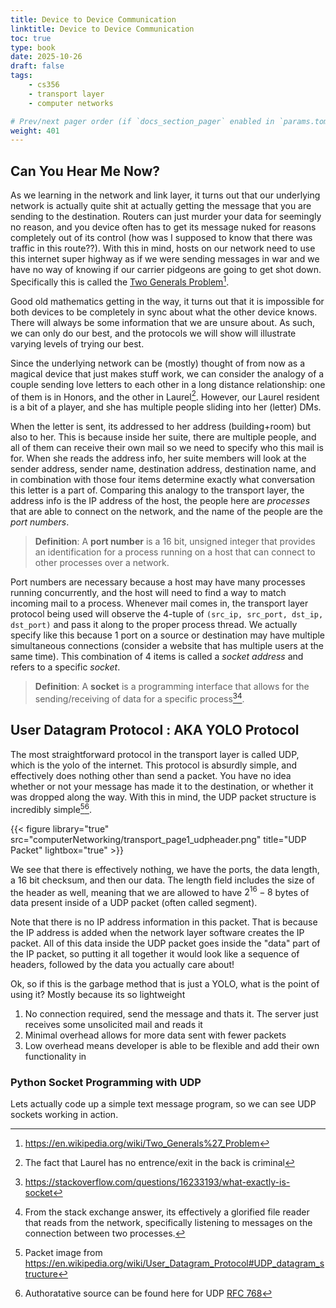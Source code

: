 ```yaml
---
title: Device to Device Communication
linktitle: Device to Device Communication
toc: true
type: book
date: 2025-10-26
draft: false
tags:
    - cs356
    - transport layer
    - computer networks

# Prev/next pager order (if `docs_section_pager` enabled in `params.toml`)
weight: 401
---
```


## Can You Hear Me Now?

As we learning in the network and link layer, it turns out that our underlying network is actually quite shit at actually getting the message that you are sending to the destination. Routers can just murder your data for seemingly no reason, and you device often has to get its message nuked for reasons completely out of its control (how was I supposed to know that there was traffic in this route??). With this in mind, hosts on our network need to use this internet super highway as if we were sending messages in war and we have no way of knowing if our carrier pidgeons are going to get shot down. Specifically this is called the [Two Generals Problem](https://www.youtube.com/watch?v=IP-rGJKSZ3s)[^1].

Good old mathematics getting in the way, it turns out that it is impossible for both devices to be completely in sync about what the other device knows. There will always be some information that we are unsure about. As such, we can only do our best, and the protocols we will show will illustrate varying levels of trying our best.

Since the underlying network can be (mostly) thought of from now as a magical device that just makes stuff work, we can consider the analogy of a couple sending love letters to each other in a long distance relationship: one of them is in Honors, and the other in Laurel[^2]. However, our Laurel resident is a bit of a player, and she has multiple people sliding into her (letter) DMs. 

When the letter is sent, its addressed to her address (building+room) but also to her. This is because inside her suite, there are multiple people, and all of them can receive their own mail so we need to specify who this mail is for. When she reads the address info, her suite members will look at the sender address, sender name, destination address, destination name, and in combination with those four items determine exactly what conversation this letter is a part of. Comparing this analogy to the transport layer, the address info is the IP address of the host, the people here are *processes* that are able to connect on the network, and the name of the people are the *port numbers*. 

> **Definition**: A **port number** is a $16$ bit, unsigned integer that provides an identification for a process running on a host that can connect to other processes over a network.

Port numbers are necessary because a host may have many processes running concurrently, and the host will need to find a way to match incoming mail to a process. Whenever mail comes in, the transport layer protocol being used will observe the $4$-tuple of `(src_ip, src_port, dst_ip, dst_port)` and pass it along to the proper process thread. We actually specify like this because $1$ port on a source or destination may have multiple simultaneous connections (consider a website that has multiple users at the same time). This combination of $4$ items is called a *socket address* and refers to a specific *socket*.

> **Definition**: A **socket** is a programming interface that allows for the sending/receiving of data for a specific process[^3][^4].

## User Datagram Protocol : AKA YOLO Protocol

The most straightforward protocol in the transport layer is called UDP, which is the yolo of the internet. This protocol is absurdly simple, and effectively does nothing other than send a packet. You have no idea whether or not your message has made it to the destination, or whether it was dropped along the way. With this in mind, the UDP packet structure is incredibly simple[^5][^6].

{{< figure library="true" src="computerNetworking/transport_page1_udpheader.png" title="UDP Packet" lightbox="true" >}}

We see that there is effectively nothing, we have the ports, the data length, a $16$ bit checksum, and then our data. The length field includes the size of the header as well, meaning that we are allowed to have $2^{16}-8$ bytes of data present inside of a UDP packet (often called segment).

Note that there is no IP address information in this packet. That is because the IP address is added when the network layer software creates the IP packet. All of this data inside the UDP packet goes inside the "data" part of the IP packet, so putting it all together it would look like a sequence of headers, followed by the data you actually care about!

Ok, so if this is the garbage method that is just a YOLO, what is the point of using it? Mostly because its so lightweight
1. No connection required, send the message and thats it. The server just receives some unsolicited mail and reads it
2. Minimal overhead allows for more data sent with fewer packets
3. Low overhead means developer is able to be flexible and add their own functionality in

### Python Socket Programming with UDP

Lets actually code up a simple text message program, so we can see UDP sockets working in action.

[^1]: https://en.wikipedia.org/wiki/Two_Generals%27_Problem
[^2]: The fact that Laurel has no entrence/exit in the back is criminal
[^3]: https://stackoverflow.com/questions/16233193/what-exactly-is-socket
[^4]: From the stack exchange answer, its effectively a glorified file reader that reads from the network, specifically listening to messages on the connection between two processes.
[^5]: Packet image from https://en.wikipedia.org/wiki/User_Datagram_Protocol#UDP_datagram_structure
[^6]: Authoratative source can be found here for UDP [RFC 768](https://www.rfc-editor.org/rfc/rfc768)